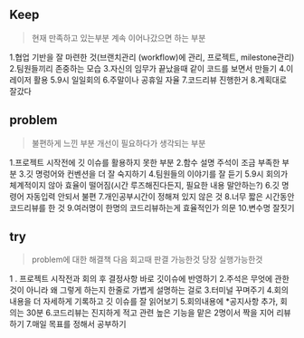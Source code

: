 
## Keep 

>현재 만족하고 있는부분
계속 이어나갔으면 하는 부분

1.협업 기반을 잘 마련한 것(브랜치관리 (workflow)에 관리, 프로젝트, milestone관리)
2.팀원들끼리 존중하는 모습
3.자신의 임무가 끝났을때 같이 코드를 보면서 만들기
4.이레이저 활용
5.9시 일일회의
6.주말이나 공휴일 자율
7.코드리뷰 진행한거
8.계획대로 잘갔다
## problem

>불편하게 느낀 부분
개선이 필요하다가 생각되는 부분

1.프로젝트 시작전에 깃 이슈를 활용하지 못한 부분
2.함수 설명 주석이 조금 부족한 부분
3.깃 명렁어와 컨벤션을 더 잘 숙지하기
4.팀원들의 이야기를 잘 듣기
5.9시 회의가 체계적이지 않아 효율이 떨어짐(시간 루즈해진다든지, 필요한 내용 말안하는?)
6.깃 명령어 자동입력 안되서 불편
7.개인공부시간이 정해져 있지 않은 것
8.너무 짧은 시간동안 코드리뷰를 한 것
9.여러명이 한명의 코드리뷰하는게 효율적인가 의문 
10.변수명 잘짓기
## try 

>problem에 대한 해결책
다음 회고때 판결 가능한것
당장 실행가능한것

1 . 프로젝트 시작전과 회의 후 결정사항 바로 깃이슈에 반영하기
2.주석은 무엇에 관한 것이 아니라 왜 그렇게 하는지 한줄로 가볍게 설명하는 걸로
3.터미널 꾸며주기
4.회의 내용을 더 자세하게 기록하고 깃 이슈를 잘 읽어보기
 5.회의내용에 *공지사항  추가, 회의는 30분
6.코드리뷰는 진지하게 적고 관련 높은 기능을 맡은 2명이서 짝을 지어 리뷰하기
7.매일 목표를 정해서 공부하기    
